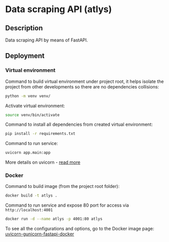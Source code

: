 # Data scraping API (atlys)

## Description
Data scraping API by means of FastAPI.

## Deployment

### Virtual environment
Command to build virtual environment under project root, it helps  isolate the project from 
other developments so there are no dependencies collisions:
```bash
python -m venv venv/
```

Activate virtual environment:
```bash
source venv/bin/activate
```

Command to install all dependencies from created virtual environment:
```bash
pip install -r requirements.txt
```

Command to run service:
```bash
uvicorn app.main:app
```

More details on uvicorn - [read more](https://www.uvicorn.org) 

### Docker
Command to build image (from the project root folder):
```bash
docker build -t atlys .
```
Command to run service and expose 80 port for access via `http://localhost:4001`
```bash
docker run -d --name atlys -p 4001:80 atlys
```

To see all the configurations and options, go to the Docker image page: 
[uvicorn-gunicorn-fastapi-docker](https://github.com/tiangolo/uvicorn-gunicorn-fastapi-docker)